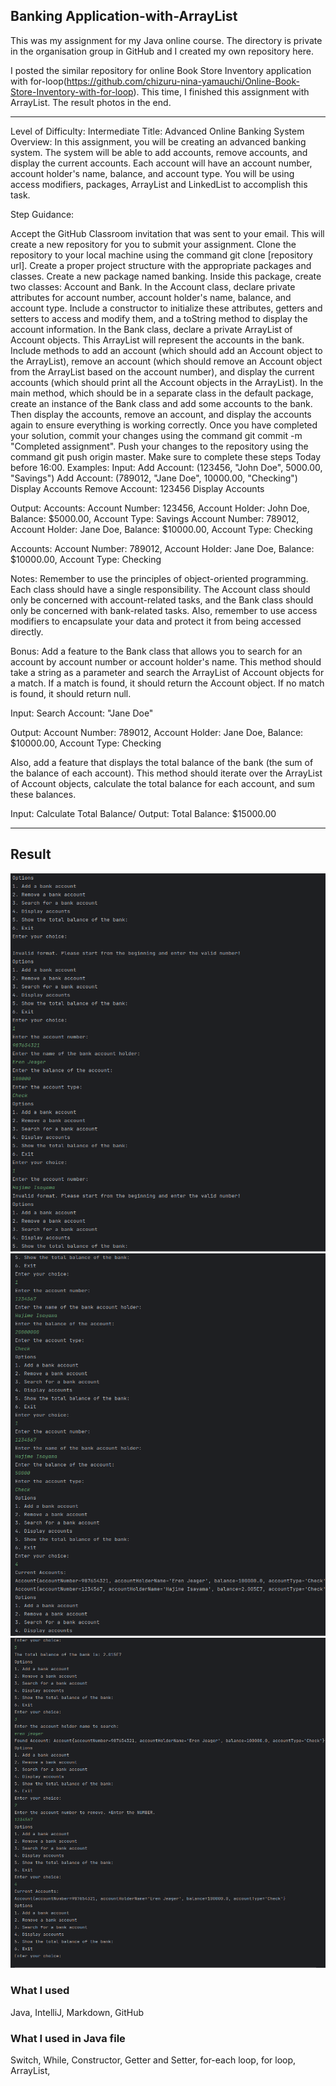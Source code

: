 ## Banking Application-with-ArrayList


This was my assignment for my Java online course. The directory is private in the organisation group in GitHub and I created my own repository here.

I posted the similar repository for online Book Store Inventory application with for-loop(https://github.com/chizuru-nina-yamauchi/Online-Book-Store-Inventory-with-for-loop).
This time, I finished this assignment with ArrayList.
The result photos in the end.

---
Level of Difficulty: Intermediate
Title: Advanced Online Banking System
Overview:
In this assignment, you will be creating an advanced banking system. The system will be able to add accounts, remove accounts, and display the current accounts. Each account will have an account number, account holder's name, balance, and account type. You will be using access modifiers, packages, ArrayList and LinkedList to accomplish this task.

Step Guidance:

Accept the GitHub Classroom invitation that was sent to your email. This will create a new repository for you to submit your assignment.
Clone the repository to your local machine using the command git clone [repository url].
Create a proper project structure with the appropriate packages and classes.
Create a new package named banking. Inside this package, create two classes: Account and Bank.
In the Account class, declare private attributes for account number, account holder's name, balance, and account type. Include a constructor to initialize these attributes, getters and setters to access and modify them, and a toString method to display the account information.
In the Bank class, declare a private ArrayList of Account objects. This ArrayList will represent the accounts in the bank. Include methods to add an account (which should add an Account object to the ArrayList), remove an account (which should remove an Account object from the ArrayList based on the account number), and display the current accounts (which should print all the Account objects in the ArrayList).
In the main method, which should be in a separate class in the default package, create an instance of the Bank class and add some accounts to the bank. Then display the accounts, remove an account, and display the accounts again to ensure everything is working correctly.
Once you have completed your solution, commit your changes using the command git commit -m "Completed assignment".
Push your changes to the repository using the command git push origin master.
Make sure to complete these steps Today before 16:00.
Examples: Input: Add Account: (123456, "John Doe", 5000.00, "Savings") Add Account: (789012, "Jane Doe", 10000.00, "Checking") Display Accounts Remove Account: 123456 Display Accounts

Output: Accounts: Account Number: 123456, Account Holder: John Doe, Balance: $5000.00, Account Type: Savings Account Number: 789012, Account Holder: Jane Doe, Balance: $10000.00, Account Type: Checking

Accounts: Account Number: 789012, Account Holder: Jane Doe, Balance: $10000.00, Account Type: Checking

Notes: Remember to use the principles of object-oriented programming. Each class should have a single responsibility. The Account class should only be concerned with account-related tasks, and the Bank class should only be concerned with bank-related tasks. Also, remember to use access modifiers to encapsulate your data and protect it from being accessed directly.

Bonus: Add a feature to the Bank class that allows you to search for an account by account number or account holder's name. This method should take a string as a parameter and search the ArrayList of Account objects for a match. If a match is found, it should return the Account object. If no match is found, it should return null.

Input: Search Account: "Jane Doe"

Output: Account Number: 789012, Account Holder: Jane Doe, Balance: $10000.00, Account Type: Checking

Also, add a feature that displays the total balance of the bank (the sum of the balance of each account). This method should iterate over the ArrayList of Account objects, calculate the total balance for each account, and sum these balances.

Input: Calculate Total Balance/
Output: Total Balance: $15000.00

---
## Result
![the result photo 1](main/java/Resources/result1.png)
![the result photo 2](main/java/Resources/result2.png)
![the result photo 3](main/java/Resources/result3.png)

### What I used
Java, IntelliJ, Markdown, GitHub

### What I used in Java file
Switch, While, Constructor, Getter and Setter, for-each loop, for loop, ArrayList, 